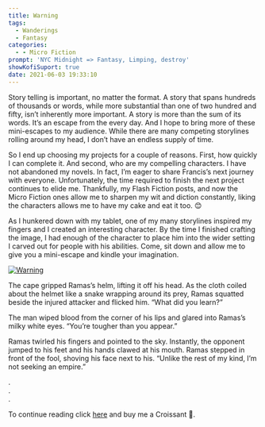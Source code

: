 ```yaml
---
title: Warning
tags:
  - Wanderings
  - Fantasy
categories:
  - - Micro Fiction
prompt: 'NYC Midnight => Fantasy, Limping, destroy'
showKofiSuport: true
date: 2021-06-03 19:33:10
---
```


Story telling is important, no matter the format. A story that spans hundreds of thousands or words, while more substantial than one of two hundred and fifty, isn’t inherently more important. A story is more than the sum of its words. It’s an escape from the every day. And I hope to bring more of these mini-escapes to my audience. While there are many competing storylines rolling around my head, I don’t have an endless supply of time.<!-- more -->

So I end up choosing my projects for a couple of reasons. First, how quickly I can complete it. And second, who are my compelling characters. I have not abandoned my novels. In fact, I’m eager to share Francis’s next journey with everyone. Unfortunately, the time required to finish the next project continues to elide me. Thankfully, my Flash Fiction posts, and now the Micro Fiction ones allow me to sharpen my wit and diction constantly, liking the characters allows me to have my cake and eat it too. &#128522;

As I hunkered down with my tablet, one of my many storylines inspired my fingers and I created an interesting character. By the time I finished crafting the image, I had enough of the character to place him into the wider setting I carved out for people with his abilities. Come, sit down and allow me to give you a mini-escape and kindle your imagination.

<div class="center">

[![Warning](/images/ko-fi/2021/warning.png "Warning")](https://ko-fi.com/post/Warning-G2G14U5UM)

</div>

The cape gripped Ramas’s helm, lifting it off his head. As the cloth coiled about the helmet like a snake wrapping around its prey, Ramas squatted beside the injured attacker and flicked him. “What did you learn?”

The man wiped blood from the corner of his lips and glared into Ramas’s milky white eyes. “You’re tougher than you appear.” 

Ramas twirled his fingers and pointed to the sky. Instantly, the opponent jumped to his feet and his hands clawed at his mouth. Ramas stepped in front of the fool, shoving his face next to his. “Unlike the rest of my kind, I’m not seeking an empire.” 

<div class="center story-ellipses">

.</br>
.</br>
.</br>

</div>

<div class="center"d>

To continue reading click [here](https://ko-fi.com/post/Warning-G2G14U5UM) and buy me a Croissant &#129360;.

</div>